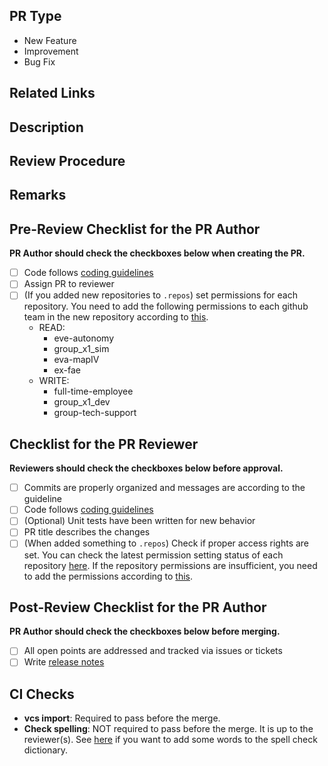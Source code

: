 ## PR Type

<!-- Select one and remove others. If an appropriate one is not listed, please write by yourself. -->

- New Feature
- Improvement
- Bug Fix

## Related Links

<!-- Please write related links to GitHub/Jira/Slack/etc. -->

## Description

<!-- Describe what this PR changes. -->

## Review Procedure

<!-- Explain how to review this PR. -->

## Remarks

<!-- Write remarks as you like if you need them. -->

## Pre-Review Checklist for the PR Author

**PR Author should check the checkboxes below when creating the PR.**

- [ ] Code follows [coding guidelines][coding-guidelines]
- [ ] Assign PR to reviewer
- [ ] (If you added new repositories to `.repos`) set permissions for each repository.
      You need to add the following permissions to each github team in the new repository according to [this][repository-permission-setting-flow].
  - READ:
    - eve-autonomy
    - group_x1_sim
    - eva-mapIV
    - ex-fae
  - WRITE:
    - full-time-employee
    - group_x1_dev
    - group-tech-support

## Checklist for the PR Reviewer

**Reviewers should check the checkboxes below before approval.**

- [ ] Commits are properly organized and messages are according to the guideline
- [ ] Code follows [coding guidelines][coding-guidelines]
- [ ] (Optional) Unit tests have been written for new behavior
- [ ] PR title describes the changes
- [ ] (When added something to `.repos`) Check if proper access rights are set.
      You can check the latest permission setting status of each repository [here][github-repository-status].
      If the repository permissions are insufficient, you need to add the permissions according to [this][repository-permission-setting-flow].

## Post-Review Checklist for the PR Author

**PR Author should check the checkboxes below before merging.**

- [ ] All open points are addressed and tracked via issues or tickets
- [ ] Write [release notes][release-notes]

## CI Checks

- **vcs import**: Required to pass before the merge.
- **Check spelling**: NOT required to pass before the merge. It is up to the reviewer(s). See [here][spell-check-dict] if you want to add some words to the spell check dictionary.

[coding-guidelines]: https://tier4.atlassian.net/wiki/spaces/AIP/pages/1194394777/T4
[release-notes]: https://tier4.atlassian.net/wiki/spaces/AIP/pages/563774416
[spell-check-dict]: https://github.com/tier4/autoware-spell-check-dict#how-to-contribute

<!-- Additional links -->

[github-repository-status]: https://docs.google.com/spreadsheets/d/13L1kVWpU5aI_sQIRCR_xk-DuVAK-B4lqkY_xAPWJ-MY/edit#gid=0
[repository-permission-setting-flow]: https://tier4.atlassian.net/wiki/spaces/T4MANUALS/pages/930546509/GitHub+Flow
